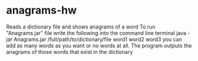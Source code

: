 # anagrams-hw
Reads a dictionary file and shows anagrams of a word
To run "Anagrams.jar" file write the following into the command line terminal
java -jar Anagrams.jar /full/path/to/dictionary/file word1 word2 word3
you can add as many words as you want or no words at all. The program outputs the anagrams of those words that exist in the dictionary

